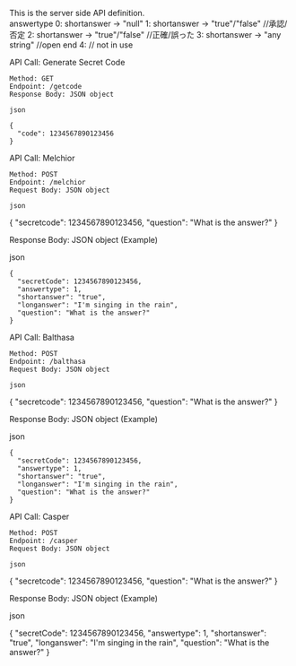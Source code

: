 This is the server side API definition. <br>
answertype
0: shortanswer -> "null"
1: shortanswer -> "true"/"false" //承認/否定
2: shortanswer -> "true"/"false" //正確/誤った
3: shortanswer -> "any string" //open end
4: // not in use

API Call: Generate Secret Code

    Method: GET
    Endpoint: /getcode
    Response Body: JSON object

    json

    {
      "code": 1234567890123456
    }

API Call: Melchior

    Method: POST
    Endpoint: /melchior
    Request Body: JSON object

    json

{
  "secretcode": 1234567890123456,
  "question": "What is the answer?"
}

Response Body: JSON object (Example)

json

    {
      "secretCode": 1234567890123456,
      "answertype": 1,
      "shortanswer": "true",
      "longanswer": "I'm singing in the rain",
      "question": "What is the answer?"
    }

API Call: Balthasa

    Method: POST
    Endpoint: /balthasa
    Request Body: JSON object

    json

{
  "secretcode": 1234567890123456,
  "question": "What is the answer?"
}

Response Body: JSON object (Example)

json

    {
      "secretCode": 1234567890123456,
      "answertype": 1,
      "shortanswer": "true",
      "longanswer": "I'm singing in the rain",
      "question": "What is the answer?"
    }

API Call: Casper

    Method: POST
    Endpoint: /casper
    Request Body: JSON object

    json

{
  "secretcode": 1234567890123456,
  "question": "What is the answer?"
}

Response Body: JSON object (Example)

json

{
  "secretCode": 1234567890123456,
  "answertype": 1,
  "shortanswer": "true",
  "longanswer": "I'm singing in the rain",
  "question": "What is the answer?"
}

